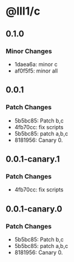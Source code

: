 # @lll1/c

## 0.1.0

### Minor Changes

- 1daea6a: minor c
- af0f5f5: minor all

## 0.0.1

### Patch Changes

- 5b5bc85: Patch b,c
- 4fb70cc: fix scripts
- 5b5bc85: patch a,b,c
- 8181956: Canary 0.

## 0.0.1-canary.1

### Patch Changes

- 4fb70cc: fix scripts

## 0.0.1-canary.0

### Patch Changes

- 5b5bc85: Patch b,c
- 5b5bc85: patch a,b,c
- 8181956: Canary 0.
